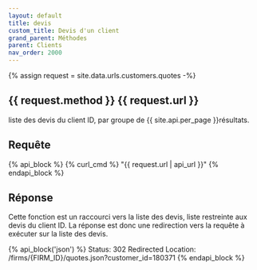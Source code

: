 ```yaml
---
layout: default
title: devis
custom_title: Devis d'un client
grand_parent: Méthodes
parent: Clients
nav_order: 2000
---
```

{% assign request = site.data.urls.customers.quotes -%}
## {{ request.method }} {{ request.url }}

liste des devis du client ID, par groupe de {{ site.api.per_page }}résultats.

## Requête

{% api_block %}
  {% curl_cmd %} "{{ request.url | api_url }}"
{% endapi_block %}

## Réponse

Cette fonction est un raccourci vers la liste des devis, liste restreinte aux devis du client ID.
La réponse est donc une redirection vers la requête à exécuter sur la liste des devis.

{% api_block('json') %}
Status: 302 Redirected
Location: /firms/{FIRM_ID}/quotes.json?customer_id=180371
{% endapi_block %}
